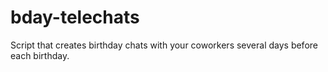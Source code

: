 # bday-telechats
Script that creates birthday chats with your coworkers several days before each birthday.
